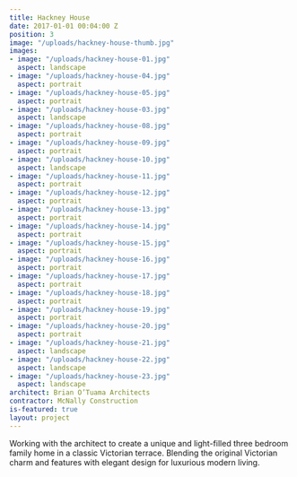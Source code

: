 ```yaml
---
title: Hackney House
date: 2017-01-01 00:04:00 Z
position: 3
image: "/uploads/hackney-house-thumb.jpg"
images:
- image: "/uploads/hackney-house-01.jpg"
  aspect: landscape
- image: "/uploads/hackney-house-04.jpg"
  aspect: portrait
- image: "/uploads/hackney-house-05.jpg"
  aspect: portrait
- image: "/uploads/hackney-house-03.jpg"
  aspect: landscape
- image: "/uploads/hackney-house-08.jpg"
  aspect: portrait
- image: "/uploads/hackney-house-09.jpg"
  aspect: portrait
- image: "/uploads/hackney-house-10.jpg"
  aspect: landscape
- image: "/uploads/hackney-house-11.jpg"
  aspect: portrait
- image: "/uploads/hackney-house-12.jpg"
  aspect: portrait
- image: "/uploads/hackney-house-13.jpg"
  aspect: portrait
- image: "/uploads/hackney-house-14.jpg"
  aspect: portrait
- image: "/uploads/hackney-house-15.jpg"
  aspect: portrait
- image: "/uploads/hackney-house-16.jpg"
  aspect: portrait
- image: "/uploads/hackney-house-17.jpg"
  aspect: portrait
- image: "/uploads/hackney-house-18.jpg"
  aspect: portrait
- image: "/uploads/hackney-house-19.jpg"
  aspect: portrait
- image: "/uploads/hackney-house-20.jpg"
  aspect: portrait
- image: "/uploads/hackney-house-21.jpg"
  aspect: landscape
- image: "/uploads/hackney-house-22.jpg"
  aspect: landscape
- image: "/uploads/hackney-house-23.jpg"
  aspect: landscape
architect: Brian O’Tuama Architects
contractor: McNally Construction
is-featured: true
layout: project
---
```


Working with the architect to create a unique and light-filled three bedroom family home in a classic Victorian terrace. Blending the original Victorian charm and features with elegant design for luxurious modern living.